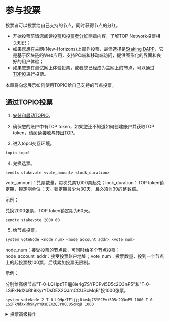 # 参与投票

投票者可以投票给自己支持的节点，同时获得节点的分红。

- 开始投票前请您阅读[投票](docs-cn/Node/NodeVote.md)和[投票者分红](docs-cn/Node/VoterDividend.md)两章内容，了解TOP Network投票相关知识；
- 如果您想在主网(New-Horizons)上操作投票，最佳选择是[Staking DAPP](http://104.248.153.202:7800/)，它是基于区块链的Web应用，支持PC端和移动端访问，提供图形化的界面和良好的用户体验；
- 如果您想在测试网上体验投票，或者您已经成为主网上的节点，可以通过[TOPIO](docs-cn/Tools/TOPIO/Overview.md)进行投票。

本章将向您展示如何使用TOPIO给自己支持的节点投票。

## 通过TOPIO投票

1. [安装和启动TOPIO](docs-cn/Tools/InstallTOPIO.md)。

2. 确保您的账户中有TOP token，如果您还不知道如何创建账户并获取TOP token，请阅读[接收与转出TOP](docs-cn/GetStartedonTOPNetwork/ReceiveandSendTOP.md)。

3. 进入topcl交互环境。

```
topio topcl
```

4. 兑换选票。

```
sendtx stakevote <vote_amount> <lock_duration>
```

vote_amount：兑票数量，每次兑票1,000票起兑；lock_duration：TOP token锁定期，锁定期单位：天。锁定期最少为30天，且必须为30的整数倍。

示例：

兑换2000张票，TOP token锁定期为60天。

```
sendtx stakevote 2000 60
```

5. 给节点投票。

```
system voteNode <node_num> <node_account_addr> <vote_num>
```

node_num：接受投票的节点数，可同时给多个节点投票；node_account_addr：接受投票账户地址；vote_num：投票数量，投到一个节点上的起投票数100票，后续累加投票无限制。

示例：

分别给高级节点"T-0-LQHpzTF1jjj8ie4g7SYPCPvi5D5c2Q3nP5"和"T-0-LSiFkNdXxRh9KyrYDsDEX2QJrnCCUScMqB"投1000张票。

```
system voteNode 2 T-0-LQHpzTF1jjj8ie4g7SYPCPvi5D5c2Q3nP5 1000 T-0-LSiFkNdXxRh9KyrYDsDEX2QJrnCCUScMqB 1000
```



<details>
<summary>投票高级操作</summary>

- 取消投票
  ```
  system unvoteNode <node_num> <node_account_addr> <vote_num>
  ```

  node_num：投票节点数；node_account_addr：接受投票的节点账户地址；vote_num：取消投票数量。

- 解锁兑票押金

  ```
  sendtx unstakeVote <votes_num>
  ```

  votes_num：选票数量，解锁相应的TOP token。

- 查看投票分布

  ```
  system listVoteUsed <target_account_addr>
  ```

  target_account_addr：投票者账户地址。

- 查看投票者分红

  ```
  system queryVoterDividend <target_account_addr>
  ```

  target_account_addr：投票者账户地址。

- 领取投票者分红。

  ```
  system claimVoterDividend

  ```
</details>


